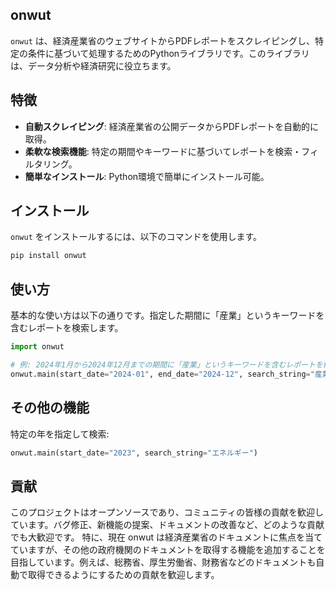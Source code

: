 ## onwut

`onwut` は、経済産業省のウェブサイトからPDFレポートをスクレイピングし、特定の条件に基づいて処理するためのPythonライブラリです。このライブラリは、データ分析や経済研究に役立ちます。

## 特徴
- **自動スクレイピング**: 経済産業省の公開データからPDFレポートを自動的に取得。
- **柔軟な検索機能**: 特定の期間やキーワードに基づいてレポートを検索・フィルタリング。
- **簡単なインストール**: Python環境で簡単にインストール可能。

## インストール
`onwut` をインストールするには、以下のコマンドを使用します。

```bash
pip install onwut
```

## 使い方
基本的な使い方は以下の通りです。指定した期間に「産業」というキーワードを含むレポートを検索します。
```python
import onwut

# 例: 2024年1月から2024年12月までの期間に「産業」というキーワードを含むレポートを検索
onwut.main(start_date="2024-01", end_date="2024-12", search_string="産業")
```
## その他の機能
特定の年を指定して検索:
```python
onwut.main(start_date="2023", search_string="エネルギー")
```

## 貢献
このプロジェクトはオープンソースであり、コミュニティの皆様の貢献を歓迎しています。バグ修正、新機能の提案、ドキュメントの改善など、どのような貢献でも大歓迎です。
特に、現在 onwut は経済産業省のドキュメントに焦点を当てていますが、その他の政府機関のドキュメントを取得する機能を追加することを目指しています。例えば、総務省、厚生労働省、財務省などのドキュメントも自動で取得できるようにするための貢献を歓迎します。


